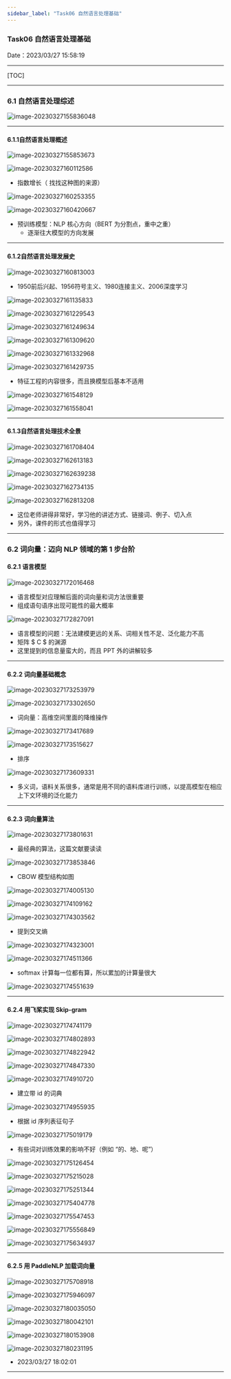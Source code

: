 ```yaml
---
sidebar_label: "Task06 自然语言处理基础"
---
```


### Task06 自然语言处理基础

Date：2023/03/27 15:58:19

------



[TOC]



------





### 6.1 自然语言处理综述

![image-20230327155836048](images/task06/image-20230327155836048.png)



------



#### 6.1.1自然语言处理概述

![image-20230327155853673](images/task06/image-20230327155853673.png)



![image-20230327160112586](images/task06/image-20230327160112586.png)

* 指数增长（ 找找这种图的来源）

![image-20230327160253355](images/task06/image-20230327160253355.png)



![image-20230327160420667](images/task06/image-20230327160420667.png)

* 预训练模型：NLP 核心方向（BERT 为分割点，重中之重）
  * 逐渐往大模型的方向发展



------



#### 6.1.2自然语言处理发展史

![image-20230327160813003](images/task06/image-20230327160813003.png)

* 1950前后兴起、1956符号主义、1980连接主义、2006深度学习

![image-20230327161135833](images/task06/image-20230327161135833.png)

![image-20230327161229543](images/task06/image-20230327161229543.png)

![image-20230327161249634](images/task06/image-20230327161249634.png)

![image-20230327161309620](images/task06/image-20230327161309620.png)

![image-20230327161332968](images/task06/image-20230327161332968.png)

![image-20230327161429735](images/task06/image-20230327161429735.png)

* 特征工程的内容很多，而且换模型后基本不适用

![image-20230327161548129](images/task06/image-20230327161548129.png)

![image-20230327161558041](images/task06/image-20230327161558041.png)



------



#### 6.1.3自然语言处理技术全景

![image-20230327161708404](images/task06/image-20230327161708404.png)

![image-20230327162613183](images/task06/image-20230327162613183.png)

![image-20230327162639238](images/task06/image-20230327162639238.png)

![image-20230327162734135](images/task06/image-20230327162734135.png)

![image-20230327162813208](images/task06/image-20230327162813208.png)

* 这位老师讲得非常好，学习他的讲述方式、链接词、例子、切入点
* 另外，课件的形式也值得学习



------



### 6.2 词向量：迈向 NLP 领域的第 1 步台阶

#### 6.2.1 语言模型

![image-20230327172016468](images/task06/image-20230327172016468.png)

* 语言模型对应理解后面的词向量和词方法很重要
* 组成语句语序出现可能性的最大概率

![image-20230327172827091](images/task06/image-20230327172827091.png)

* 语言模型的问题：无法建模更远的关系、词相关性不足、泛化能力不高
* 矩阵 $ C $ 的渊源
* 这里提到的信息量蛮大的，而且 PPT 外的讲解较多



------



#### 6.2.2 词向量基础概念

![image-20230327173253979](images/task06/image-20230327173253979.png)

![image-20230327173302650](images/task06/image-20230327173302650.png)

* 词向量：高维空间里面的降维操作

![image-20230327173417689](images/task06/image-20230327173417689.png)

![image-20230327173515627](images/task06/image-20230327173515627.png)

* 排序

![image-20230327173609331](images/task06/image-20230327173609331.png)

* 多义词，语料关系很多，通常是用不同的语料库进行训练，以提高模型在相应上下文环境的泛化能力



------



#### 6.2.3 词向量算法

![image-20230327173801631](images/task06/image-20230327173801631.png)

* 最经典的算法，这篇文献要读读

![image-20230327173853846](images/task06/image-20230327173853846.png)

* CBOW 模型结构如图

![image-20230327174005130](images/task06/image-20230327174005130.png)

![image-20230327174109162](images/task06/image-20230327174109162.png)

![image-20230327174303562](images/task06/image-20230327174303562.png)

* 提到交叉熵

![image-20230327174323001](images/task06/image-20230327174323001.png)

![image-20230327174511366](images/task06/image-20230327174511366.png)

* softmax 计算每一位都有算，所以累加的计算量很大

![image-20230327174551639](images/task06/image-20230327174551639.png)



------



#### 6.2.4 用飞桨实现 Skip-gram

![image-20230327174741179](images/task06/image-20230327174741179.png)

![image-20230327174802893](images/task06/image-20230327174802893.png)

![image-20230327174822942](images/task06/image-20230327174822942.png)

![image-20230327174847330](images/task06/image-20230327174847330.png)

![image-20230327174910720](images/task06/image-20230327174910720.png)

* 建立带 id 的词典

![image-20230327174955935](images/task06/image-20230327174955935.png)

* 根据 id 序列表征句子

![image-20230327175019179](images/task06/image-20230327175019179.png)

* 有些词对训练效果的影响不好（例如 “的、地、呢”）

![image-20230327175126454](images/task06/image-20230327175126454.png)

![image-20230327175215028](images/task06/image-20230327175215028.png)

![image-20230327175251344](images/task06/image-20230327175251344.png)



![image-20230327175404778](images/task06/image-20230327175404778.png)

![image-20230327175547453](images/task06/image-20230327175547453.png)

![image-20230327175556849](images/task06/image-20230327175556849.png)

![image-20230327175634937](images/task06/image-20230327175634937.png)



------



#### 6.2.5 用 PaddleNLP 加载词向量

![image-20230327175708918](images/task06/image-20230327175708918.png)

![image-20230327175946097](images/task06/image-20230327175946097.png)

![image-20230327180035050](images/task06/image-20230327180035050.png)

![image-20230327180042101](images/task06/image-20230327180042101.png)

![image-20230327180153908](images/task06/image-20230327180153908.png)



![image-20230327180231195](images/task06/image-20230327180231195.png)

* 2023/03/27 18:02:01



------



























